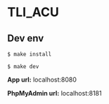 # TLI_ACU

## Dev env

```
$ make install
```

```
$ make dev
```

**App url:** localhost:8080

**PhpMyAdmin url:** localhost:8181
